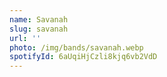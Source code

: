 ```yaml
---
name: Savanah
slug: savanah
url: ''
photo: /img/bands/savanah.webp
spotifyId: 6aUqiHjCzli8kjq6vb2VdD
---
```


